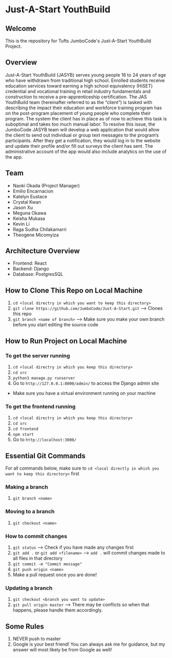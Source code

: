 # Just-A-Start YouthBuild

## Welcome 
This is the repository for Tufts JumboCode's Just-A-Start YouthBuild Project.

## Overview
Just-A-Start YouthBuild (JASYB) serves young people 16 to 24 years of age who have withdrawn from traditional high school. Enrolled students receive education services toward earning a high school equivalency (HiSET) credential and vocational training in retail industry fundamentals and construction to receive a pre-apprenticeship certification. The JAS YouthBuild team (hereinafter referred to as the “client”) is tasked with describing the impact their education and workforce training program has on the post-program placement of young people who complete their program. The system the client has in place as of now to achieve this task is suboptimal and takes too much manual labor. To resolve this issue, the JumboCode JASYB team will develop a web application that would allow the client to send out individual or group text messages to the program’s participants. After they get a notification, they would log in to the website and update their profile and/or fill out surveys the client has sent. The administrative account of the app would also include analytics on the use of the app.

## Team
- Naoki Okada (Project Manager)
- Emilio Encarnacion
- Katelyn Eustace
- Crystal Kwan
- Jason Xu
- Meguna Okawa
- Keisha Mukasa
- Kevin Li
- Raga Sudha Chilakamarri
- Theogene Micomyiza

## Architecture Overview
- Frontend: React
- Backend: Django
- Database: PostgresSQL

## How to Clone This Repo on Local Machine
1. `cd <local directry in which you want to keep this directory>`
2. `git clone https://github.com/JumboCode/Just-A-Start.git` --> Clones this repo
3. `git branch <name of branch>` --> Make sure you make your own branch before you start editing the source code

## How to Run Project on Local Machine
### To get the server running
1. `cd <local directry in which you keep this directory>`
2. `cd src`
3. `python3 manage.py runserver`
4. Go to `http://127.0.0.1:8000/admin/` to access the Django admin site

- Make sure you have a virtual environment running on your machine

### To get the frontend running
1. `cd <local directry in which you keep this directory>`
2. `cd src`
3. `cd frontend`
4. `npm start`
5. Go to `http://localhost:3000/`

## Essential Git Commands
For all commands below, make sure to `cd <local directly in which you want to keep this directory>` first
### Making a branch
1. `git branch <name>`

### Moving to a branch
1. `git checkout <name>`

### How to commit changes
1. `git status` --> Check if you have made any changes first
2. `git add .` or `git add <filename>` --> `add .` will commit changes made to all files in that directory
3. `git commit -m "Commit message"`
4. `git push origin <name>`
5. Make a pull request once you are done!

### Updating a branch
1. `git checkout <branch you want to update>`
2. `git pull origin master` --> There may be conflicts so when that happens, please handle them accordingly.

## Some Rules
1. NEVER push to master
2. Google is your best friend! You can always ask me for guidance, but my answer will most likely be from Google as well!